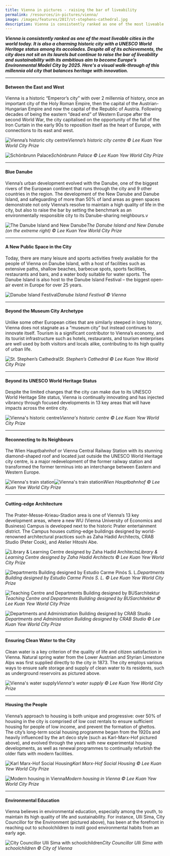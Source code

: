 ```yaml
---
title: Vienna in pictures - raising the bar of liveability
permalink: /resources/in-pictures/vienna/
image: /images/features/2017/st-stephens-cathedral.jpg
description: Vienna is consistently ranked as one of the most liveable cities in the world today. It is also a charming historic city with a UNESCO World Heritage status among its accolades. Despite all of its achievements, the city does not sit on its laurels but continue to raise the bar of liveability and sustainability with its ambitious aim to become Europe’s Environmental Model City by 2025. Here's a visual walk-through of this millennia old city that balances heritage with innovation.
---
```


***Vienna is consistently ranked as one of the most liveable cities in the world today. It is also a charming historic city with a UNESCO World Heritage status among its accolades. Despite all of its achievements, the city does not sit on its laurels but continue to raise the bar of liveability and sustainability with its ambitious aim to become Europe’s Environmental Model City by 2025. Here's a visual walk-through of this millennia old city that balances heritage with innovation.***

---

#### **Between the East and West**

Vienna is a historic “Emperor’s city” with over 2 millennia of history, once an important city of the Holy Roman Empire, then the capital of the Austrian-Hungarian Empire and now the capital of the Republic of Austria. Following decades of being the eastern “dead end” of Western Europe after the second World War, the city capitalised on the opportunity of the fall of the Iron Curtain in the early 90s to reposition itself as the heart of Europe, with connections to its east and west.

![Vienna’s historic city centre](/images/features/2017/vienna-aerial.jpg/)*Vienna’s historic city centre © Lee Kuan Yew World City Prize*

![Schönbrunn Palace](/images/features/2017/schobrunn-palace.jpg/)*Schönbrunn Palace © Lee Kuan Yew World City Prize*

---

#### **Blue Danube**

Vienna’s urban development evolved with the Danube, one of the biggest rivers of the European continent that runs through the city and 9 other countries in the region. The development of the New Danube and Danube Island, and safeguarding of more than 50% of land areas as green spaces demonstrate not only Vienna’s resolve to maintain a high quality of life in the city, but also to raise the bar by setting the benchmark as an environmentally responsible city to its Danube-sharing neighbours.v

![The Danube Island and New Danube](/images/features/2017/danube-island.jpg/)*The Danube Island and New Danube (on the extreme right) © Lee Kuan Yew World City Prize*

---

#### **A New Public Space in the City**

Today, there are many leisure and sports activities freely available for the people of Vienna on Danube Island, with a host of facilities such as extensive paths, shallow beaches, barbecue spots, sports facilities, restaurants and bars, and a water body suitable for water sports. The Danube Island is also host to the Danube Island Festival – the biggest open-air event in Europe for over 25 years.

![Danube Island Festival](/images/features/2017/danube-island-festival.jpg/)*Danube Island Festival © Vienna*

---

#### **Beyond the Museum City Archetype**

Unlike some other European cities that are similarly steeped in long history, Vienna does not stagnate as a “museum city” but instead continues to innovate itself. Tourism is a significant contributor to Vienna’s economy, and its tourist infrastructure such as hotels, restaurants, and tourism enterprises are well used by both visitors and locals alike, contributing to its high quality of urban life.

![St. Stephen’s Cathedral](/images/features/2017/st-stephens-cathedral.jpg/)*St. Stephen’s Cathedral © Lee Kuan Yew World City Prize*

---

#### **Beyond its UNESCO World Heritage Status**

Despite the limited changes that the city can make due to its UNESCO World Heritage Site status, Vienna is continually innovating and has injected vibrancy through focused developments in 13 key areas that will have impacts across the entire city.

![Vienna's historic centre](/images/features/2017/vienna-centre.jpg/)*Vienna's historic centre © Lee Kuan Yew World City Prize*

---

#### **Reconnecting to its Neighbours**

The Wien Hauptbahnhof or Vienna Central Railway Station with its stunning diamond-shaped roof and located just outside the UNESCO World Heritage city centre, is a major redevelopment of the former railway station and transformed the former terminus into an interchange between Eastern and Western Europe.

![Vienna's train station](/images/features/2017/vienna-train-station.jpg/)![Vienna's train station](/images/features/2017/vienna-train-station2.jpg/)*Wien Hauptbahnhof © Lee Kuan Yew World City Prize*

---

#### **Cutting-edge Architecture**

The Prater-Messe-Krieau-Stadion area is one of Vienna’s 13 key development areas, where a new WU (Vienna University of Economics and Business) Campus is developed next to the historic Prater entertainment district. The Campus houses cutting-edge buildings designed by world-renowned architectural practices such as Zaha Hadid Architects, CRAB Studio (Peter Cook), and Atelier Hitoshi Abe.

![Library & Learning Centre designed by Zaha Hadid Architects](/images/features/2017/vienna-zaha.jpg/)*Library & Learning Centre designed by Zaha Hadid Architects © Lee Kuan Yew World City Prize*

![Departments Building designed by Estudio Carme Pinós S. L.](/images/features/2017/vienna-departments-building.jpg/)*Departments Building designed by Estudio Carme Pinós S. L. © Lee Kuan Yew World City Prize*

![Teaching Centre and Departments Building designed by BUSarchitektur](/images/features/2017/vienna-teaching-centre.jpg/)*Teaching Centre and Departments Building designed by BUSarchitektur © Lee Kuan Yew World City Prize*

![Departments and Administration Building designed by CRAB Studio](/images/features/2017/vienna-crab-studio.jpg/)*Departments and Administration Building designed by CRAB Studio © Lee Kuan Yew World City Prize*

---

#### **Ensuring Clean Water to the City**

Clean water is a key criterion of the quality of life and citizen satisfaction in Vienna. Natural spring water from the Lower Austrian and Styrian Limestone Alps was first supplied directly to the city in 1873. The city employs various ways to ensure safe storage and supply of clean water to its residents, such as underground reservoirs as pictured above.

![Vienna's water supply](/images/features/2017/vienna-water.jpg/)*Vienna's water supply © Lee Kuan Yew World City Prize*

---

#### **Housing the People**

Vienna’s approach to housing is both unique and progressive: over 50% of housing in the city is comprised of low cost rentals to ensure sufficient housing for people of low income, and prevent the formation of ghettos. The city’s long-term social housing programme began from the 1920s and heavily influenced by the art deco style (such as Karl-Marx-Hof pictured above), and evolved through the years with new experimental housing developments, as well as renewal programmes to continually refurbish the older flats with modern facilities.

![Karl Marx-Hof Social Housing](/images/features/2017/vienna-social-housing.jpg/)*Karl Marx-Hof Social Housing © Lee Kuan Yew World City Prize*

![Modern housing in Vienna](/images/features/2017/vienna-housing.jpg/)*Modern housing in Vienna © Lee Kuan Yew World City Prize*

---

#### **Environmental Education**

Vienna believes in environmental education, especially among the youth, to maintain its high quality of life and sustainability. For instance, Ulli Sima, City Councillor for the Environment (pictured above), has been at the forefront in reaching out to schoolchildren to instil good environmental habits from an early age. 

![City Councillor Ulli Sima with schoolchildren ](/images/features/2017/vienna-environmental-education.jpg/)*City Councillor Ulli Sima with schoolchildren © City of Vienna*
